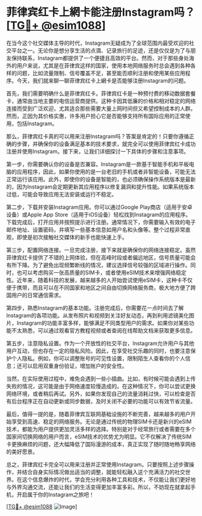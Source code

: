 # 菲律宾红卡上網卡能注册Instagram吗？[[TG💪+ @esim1088](https://t.me/s/esim1088)]

在当今这个社交媒体主导的时代，Instagram无疑成为了全球范围内最受欢迎的社交平台之一。无论你是想分享生活的点滴、记录旅行的足迹，还是仅仅是为了与朋友保持联系，Instagram都提供了一个便捷且高效的平台。然而，对于那些身处海外的用户来说，尤其是在菲律宾这样的国家，使用本地网络服务时总会遇到各种各样的问题，比如流量限制、信号覆盖不足，甚至能否顺利注册和使用某些应用程序。今天，我们就来聊一聊菲律宾红卡上網卡是否能够注册Instagram的问题。

首先，我们需要明确什么是菲律宾红卡。菲律宾红卡是一种预付费的移动数据套餐卡，通常由当地主要的电信运营商提供。这种卡因其低廉的价格和相对稳定的网络连接而受到广泛欢迎，尤其适合那些需要大量上网时间但又希望控制成本的人群。然而，正因为其价格实惠，许多用户担心它是否能够支持所有国际应用的正常使用，包括Instagram。

那么，菲律宾红卡真的可以用来注册Instagram吗？答案是肯定的！只要你遵循正确的步骤，并确保你的设备满足基本的技术要求，就完全可以使用菲律宾红卡成功注册并使用Instagram。接下来，让我们详细探讨一下具体的步骤和注意事项。

第一步，你需要确认你的设备是否兼容。Instagram是一款基于智能手机和平板电脑的应用程序，因此，如果你使用的是一台老旧的手机或者非智能设备，可能无法正常运行该应用。此外，即使你的设备是智能的，也必须确保操作系统版本是最新的，因为Instagram会定期更新其应用程序以修复漏洞和提升性能。如果系统版本过低，可能会导致应用无法安装或运行不稳定。

第二步，下载并安装Instagram应用。你可以通过Google Play商店（适用于安卓设备）或Apple App Store（适用于iOS设备）轻松找到Instagram的应用程序。下载完成后，打开应用并按照提示进行注册。通常情况下，你需要输入有效的电子邮件地址、设置密码，并填写一些基本信息如用户名和头像等。整个过程非常直观，即使是初次接触社交媒体的新手也能快速上手。

第三步，配置网络连接。一旦完成注册，接下来就是确保你的网络连接稳定。虽然菲律宾红卡提供了不错的上网体验，但在高峰时段或者偏远地区，信号质量可能会有所下降。为了避免出现频繁断线的情况，建议选择信号较强的区域进行操作。同时，也可以考虑购买一张高质量的SIM卡，或者使用eSIM技术来增强网络稳定性。近年来，随着科技的发展，越来越多的人开始尝试使用eSIM卡，这种卡不仅便于携带，而且可以在不同国家和地区之间自由切换网络服务商，极大地方便了跨国用户的日常通信需求。

第四步，熟悉Instagram的基本功能。注册完成后，你需要花一点时间去了解Instagram的各项功能。从发布照片和视频到关注好友动态，再到利用滤镜美化图片，Instagram的功能丰富多样，能够满足不同类型用户的需求。如果你对某些功能不太熟悉，可以通过观看官方教程视频或者查阅在线帮助文档来获取更多信息。

第五步，注意隐私设置。作为一个开放性的社交平台，Instagram允许用户与其他用户互动，但也存在一定的隐私风险。因此，在享受社交乐趣的同时，也要注意保护个人隐私。例如，你可以调整账号的可见性设置，限制陌生人查看你的个人信息；还可以启用双重身份验证，增加账户的安全性。

当然，在实际使用过程中，难免会遇到一些小插曲。比如，有时候可能会遇到上传失败的情况，这可能是由于网络速度较慢造成的。在这种情况下，你可以尝试更换网络环境，或者稍后再试。另外，如果你发现自己的流量消耗过快，可以检查是否有后台程序正在自动更新或同步数据，及时关闭不必要的功能可以有效节省流量。

最后，值得一提的是，随着菲律宾互联网基础设施的不断完善，越来越多的用户开始享受到高速、稳定的网络服务。无论是通过传统的物理SIM卡还是新兴的eSIM技术，都能为用户提供更加灵活多样的选择。特别是对于经常旅行或者需要在多个国家间切换网络的用户而言，eSIM技术的优势尤为明显。它不仅解决了传统SIM卡更换麻烦的问题，还大幅降低了国际漫游的成本，真正实现了随时随地畅享网络的美好愿景。

总之，菲律宾红卡完全可以用来注册并正常使用Instagram。只要按照上述步骤操作，并结合自身实际情况做出适当的调整，就能轻松融入这个充满活力的社交世界。在这个信息爆炸的时代，学会充分利用各种工具和技术，不仅能让我们更好地与外界沟通交流，还能让我们的生活变得更加丰富多彩。所以，不妨现在就拿起手机，开启属于你的Instagram之旅吧！

[[TG💪+ @esim1088](https://t.me/s/esim1088) ![Image](https://i.postimg.cc/4NQfJmqS/Snipaste-2025-05-13-00-14-12.png)]